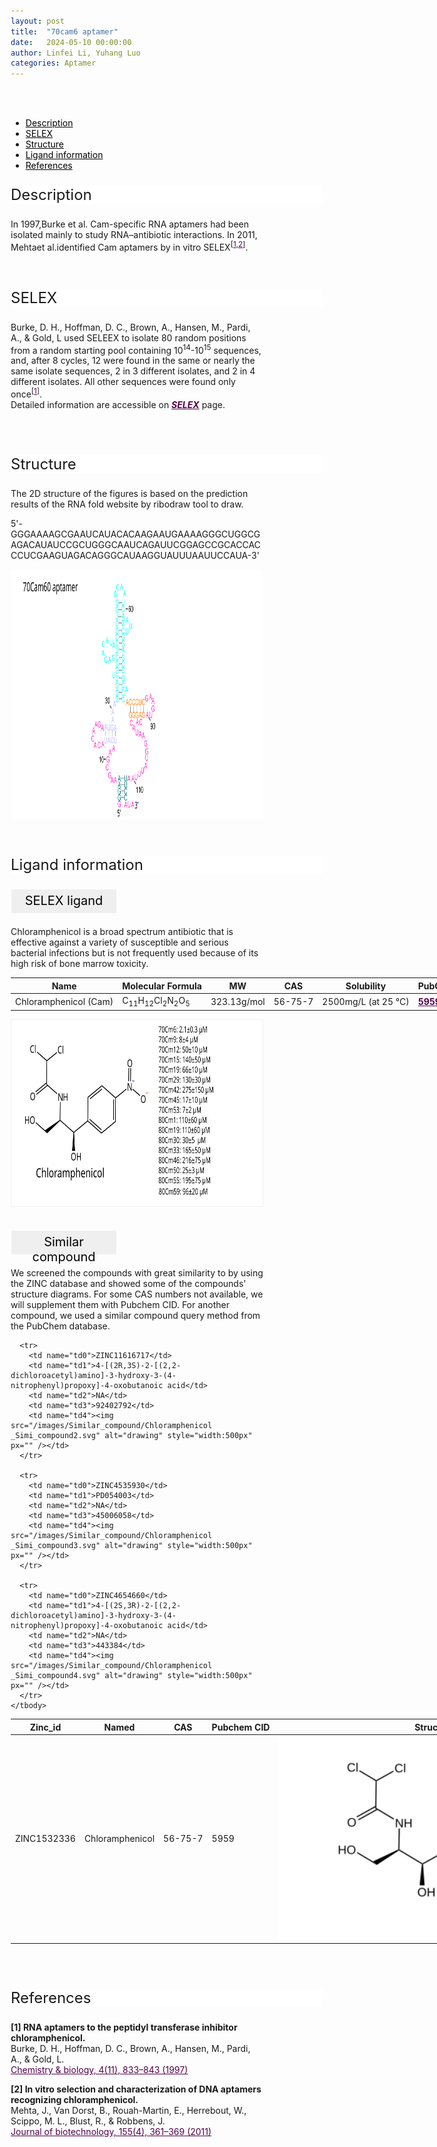 ```yaml
---
layout: post
title:  "70cam6 aptamer"
date:   2024-05-10 00:00:00
author: Linfei Li, Yuhang Luo
categories: Aptamer
---
```

<html>
<head>
  <title>横向排列的点击按钮</title>
  <style>
    /* 按钮容器样式 */
    .button-container {
      display: flex;
      justify-content: left;
      align-items: center;
      height: 50px;
    }
    /* 按钮样式 */
    .button {
      display: block;
      padding: 10px;
      font-size:24px;
      margin-right: 10px;
      text-align: center;
      background-color: #ffffff;
      color: #520049;
      text-decoration: none;
      border: 1px solid #520049;
      border-radius: 5px;
    }
    /* 鼠标悬停样式 */
    .button:hover {
      background-color: #c9c5c5;
      cursor: pointer;
    }
  </style>
</head>
</html>

<html lang="zh-cn">
<head>
<meta charset="utf-8"> 
<style>
  .header_box {
    display: block;
    font-size: 24px;
    background-color: #ffffff;
    text-decoration: none;
    border-radius: 1px;
    width: 500px;
    border-width: 1px 1px 2px 1px;
    border-color: #ffffff #ffffff #ffffff #ffffff;
}
.blowheader_box{
    display: block;
      padding: 6px;
      font-size:20px;
      margin-right: 10px;
      text-align: center;
      background-color: #efefef;
      color: #000000;
      text-decoration: none;
      border: 1px solid #ffffff;
      border-radius: 1px;
      width:170px;
      height:40px;
  }
  .box_style{
    background: #ffffff;
  }
  blockquote {
  margin: 0 0 0px;
  }
</style>
</head>
<br>
<br>

<div class="side-nav">
<ul>
    <div class="side-nav-item"><li><a href="#description" style="color: #000000;">Description</a></li></div>
    <div class="side-nav-item"><li><a href="#SELEX" style="color: #000000;">SELEX</a></li></div>
    <div class="side-nav-item"><li><a href="#Structure" style="color: #000000;">Structure</a></li></div>
    <div class="side-nav-item"><li><a href="#ligand-recognition" style="color: #000000;">Ligand information</a></li></div>
    <div class="side-nav-item"><li><a href="#references" style="color: #000000;">References</a></li></div>
    </ul>
</div>



<font><p class="header_box" id="description">Description</p></font>
<font>In 1997,Burke et al.  Cam-specific RNA aptamers had been isolated mainly to study RNA–antibiotic interactions. In 2011, Mehtaet al.identified Cam aptamers by in vitro SELEX<sup>[<a href="#ref1" style="color:#520049">1</a></sup><sup>,<a href="#ref2" style="color:#520049">2</a></sup><sup>]</sup>.<br></font>
<br>
<br>


<p class="header_box" id="SELEX">SELEX</p>
<p>Burke, D. H., Hoffman, D. C., Brown, A., Hansen, M., Pardi, A., & Gold, L used SELEEX to isolate 80 random positions from a random starting pool containing 10<sup>14</sup>-10<sup>15</sup> sequences, and, after 8 cycles, 12 were found in the same or nearly the same isolate sequences, 2 in 3 different isolates, and 2 in 4 different isolates. All other sequences were found only once<sup>[<a href="#ref1" style="color:#520049">1</a>]</sup>.<br>
Detailed information are accessible on <a href="{{ site.url }}{{ site.baseurl }}/SELEX" target="_blank" style="color:#520049"><b><i>SELEX</i></b></a> page.</p>
<br>
<br>


<p class="header_box" id="Structure">Structure</p>
<font>The 2D structure of the figures is based on the prediction results of the RNA fold website by ribodraw tool to draw.<br></font>
<font><p>5'-GGGAAAAGCGAAUCAUACACAAGAAUGAAAAGGGCUGGCGAGACAUAUCCGCUGGGCAAUCAGAUUCGGAGCCGCACCACCCUCGAAGUAGACAGGGCAUAAGGUAUUUAAUUCCAUA-3'</p></font>
<img src="/images/2D/Chloramphenicol_aptamer_2D.svg" alt="drawing" style="width:800px;height:400px;display:block;margin:0 auto;border-radius:0;" class="img-responsive">
<div style="display: flex; justify-content: center;"></div>
<br>
<br>



<font ><p class="header_box" id="ligand-recognition">Ligand information</p></font>  

<p class="blowheader_box">SELEX ligand</p>
<p>Chloramphenicol is a broad spectrum antibiotic that is effective against a variety of susceptible and serious bacterial infections but is not frequently used because of its high risk of bone marrow toxicity.</p>
<table class="table table-bordered" style="table-layout:fixed;width:1000px;margin-left:auto;margin-right:auto;" >
  <thead>
      <tr>
        <th onclick="sortTable(0)">Name</th>
        <th onclick="sortTable(1)">Molecular Formula</th>
        <th onclick="sortTable(2)">MW</th>
        <th onclick="sortTable(3)">CAS</th>
        <th onclick="sortTable(4)">Solubility</th>
        <th onclick="sortTable(5)">PubChem</th>
        <th onclick="sortTable(6)">Drug ID</th>
      </tr>
  </thead>
    <tbody>
      <tr>
        <td name="td0">Chloramphenicol (Cam)</td>
        <td name="td1">C<sub>11</sub>H<sub>12</sub>Cl<sub>2</sub>N<sub>2</sub>O<sub>5</sub></td>
        <td name="td2">323.13g/mol</td>
        <td name="td3">56-75-7</td>
        <td name="td4">2500mg/L (at 25 °C)</td>
        <td name="td5"><a href="https://pubchem.ncbi.nlm.nih.gov/compound/5959" target="_blank" style="color:#520049"><b>5959</b></a></td>
        <td name="td6"><a href="https://go.drugbank.com/drugs/DB00446" target="_blank" style="color:#520049"><b>DB00446</b></a></td>
      </tr>
	  </tbody>
  </table>
<div style="display: flex; justify-content: center;"></div>
<img src="/images/SELEX_ligand/Chloramphenicol_aptamer_SELEX_ligand.svg" alt="drawing" style="width:1000px;height:300px;border:solid 1px #efefef;display:block;margin:0 auto;border-radius:0;" class="img-responsive">
<br>



<p class="blowheader_box">Similar compound</p>                    
<font><p>We screened the compounds with great similarity to  by using the ZINC database and showed some of the compounds' structure diagrams. For some CAS numbers not available, we will supplement them with Pubchem CID. For another compound, we used a similar compound query method from the PubChem database.</p></font>
<table class="table table-bordered" style="table-layout:fixed;width:1000px;margin-left:auto;margin-right:auto;">
      <thead>
      <tr>
        <th onclick="sortTable(0)">Zinc_id</th>
        <th onclick="sortTable(1)">Named</th>
        <th onclick="sortTable(2)">CAS</th>
        <th onclick="sortTable(3)">Pubchem CID</th>
        <th onclick="sortTable(4)">Structure</th>
      </tr>
      </thead>
    <tbody>
      <tr>
        <td name="td0">ZINC1532336</td>
        <td name="td1">Chloramphenicol</td>
        <td name="td2">56-75-7</td>
        <td name="td3">5959</td>
        <td name="td4"><img src="/images/Similar_compound/Chloramphenicol _Simi_compound1.svg" alt="drawing" style="width:500px"  px="" /></td>
      </tr>
            
      <tr>
        <td name="td0">ZINC11616717</td>
        <td name="td1">4-[(2R,3S)-2-[(2,2-dichloroacetyl)amino]-3-hydroxy-3-(4-nitrophenyl)propoxy]-4-oxobutanoic acid</td>
        <td name="td2">NA</td>
        <td name="td3">92402792</td>
        <td name="td4"><img src="/images/Similar_compound/Chloramphenicol _Simi_compound2.svg" alt="drawing" style="width:500px"  px="" /></td>
      </tr>
            
      <tr>
        <td name="td0">ZINC4535930</td>
        <td name="td1">PD054003</td>
        <td name="td2">NA</td>
        <td name="td3">45006058</td>
        <td name="td4"><img src="/images/Similar_compound/Chloramphenicol _Simi_compound3.svg" alt="drawing" style="width:500px"  px="" /></td>
      </tr>
            
      <tr>
        <td name="td0">ZINC4654660</td>
        <td name="td1">4-[(2S,3R)-2-[(2,2-dichloroacetyl)amino]-3-hydroxy-3-(4-nitrophenyl)propoxy]-4-oxobutanoic acid</td>
        <td name="td2">NA</td>
        <td name="td3">443384</td>
        <td name="td4"><img src="/images/Similar_compound/Chloramphenicol _Simi_compound4.svg" alt="drawing" style="width:500px"  px="" /></td>
      </tr>
    </tbody>
  </table>
<br>
<br>
                 
<p class="header_box" id="references">References</p>
                
<a id="ref1"></a><font><strong>[1]  RNA aptamers to the peptidyl transferase inhibitor chloramphenicol.</strong></font><br/>
Burke, D. H., Hoffman, D. C., Brown, A., Hansen, M., Pardi, A., & Gold, L.<br/>
<a href="https://pubmed.ncbi.nlm.nih.gov/9384530/" target="_blank" style="color:#520049">Chemistry & biology, 4(11), 833–843 (1997)</a>
<br/>

<a id="ref2"></a><font><strong>[2]  In vitro selection and characterization of DNA aptamers recognizing chloramphenicol.</strong></font><br/>
Mehta, J., Van Dorst, B., Rouah-Martin, E., Herrebout, W., Scippo, M. L., Blust, R., & Robbens, J.<br/>
<a href="https://pubmed.ncbi.nlm.nih.gov/21839787/" target="_blank" style="color:#520049">Journal of biotechnology, 155(4), 361–369 (2011)</a>
<br/>





<html lang="en">
    <head>
      <meta charset="utf-8" />
      <meta name="viewport" content="width=device-width, user-scalable=no, minimum-scale=1.0, maximum-scale=1.0">
      <meta http-equiv="X-UA-Compatible" content="IE=edge">
      <!-- Molstar CSS & JS -->
      <link rel="stylesheet" type="text/css" href="https://www.ebi.ac.uk/pdbe/pdb-component-library/css/pdbe-molstar-1.2.1.css">
      <script src="/js/mol/ro_pdbe-molstar-plugin-1.2.1.js"></script>
        <style>
          * {
              margin: 0;
              padding: 0;
              box-sizing: border-box;
          }
          .msp-plugin ::-webkit-scrollbar-thumb {
              background-color: #474748  !important;
          }
          .msp-plugin .msp-layout-standard {
              border: 1px solid #efefef;
          }
          .viewerSection1 {
            padding-top: 0px;
          }
          .controlsSection1 {
            width: 300px;
              display: flex;
              float:left;
              padding: 0px 0 0 0;
              height:25px;
            }
            .controlBox1 {
              border: 0px solid lightgray;
              padding: 0px;
              margin-bottom: 0px;
            }
          #myViewer1{
            float:left;
            width:500px;
            height: 500px;
            position:relative;
          }
        </style>
    </head>
    <script>
      var viewerInstance1 = new PDBeMolstarPlugin();
      var options1 = {
        customData:{
        url:'/pdbfiles/1RAW-3D.pdb',
        format: 'pdb'},
        expanded: false,
        hideControls: true,
        bgColor: {r:255, g:255, b:255},
        }
      var viewerContainer1 = document.getElementById('myViewer1');
      viewerInstance1.render(viewerContainer1, options1);
  window.addEventListener('load', function() {
    var colorSelectionButton1 = document.querySelector('.controlsSection1 button');
    colorSelectionButton1.click();
  });
    </script>
    </html>